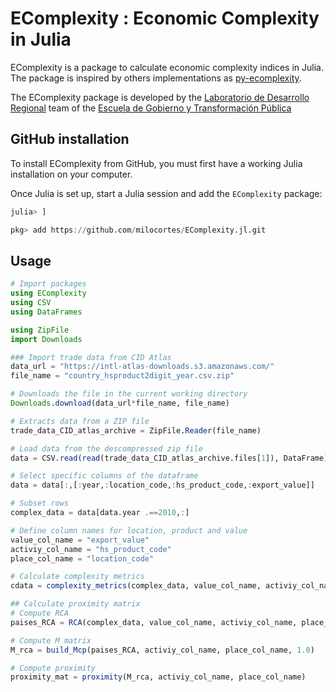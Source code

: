 # EComplexity : Economic Complexity in Julia

EComplexity is a package to calculate economic complexity indices in Julia. The package is inspired by others implementations as [py-ecomplexity](https://github.com/cid-harvard/py-ecomplexity/tree/master).

The EComplexity package is developed by the [Laboratorio de Desarrollo Regional](https://egobiernoytp.tec.mx/es/investigacion/laboratorio-desarrollo-regional) team of the [Escuela de Gobierno y Transformación Pública](https://egobiernoytp.tec.mx/es) 

## GitHub installation
To install EComplexity from GitHub, you must first have a working Julia installation on your computer. 

Once Julia is set up, start a Julia session and add the `EComplexity` package:

```julia
julia> ]

pkg> add https://github.com/milocortes/EComplexity.jl.git
```

## Usage

```julia
# Import packages
using EComplexity
using CSV
using DataFrames

using ZipFile
import Downloads

### Import trade data from CID Atlas
data_url = "https://intl-atlas-downloads.s3.amazonaws.com/"
file_name = "country_hsproduct2digit_year.csv.zip"

# Downloads the file in the current working directory
Downloads.download(data_url*file_name, file_name)

# Extracts data from a ZIP file
trade_data_CID_atlas_archive = ZipFile.Reader(file_name)

# Load data from the descompressed zip file
data = CSV.read(read(trade_data_CID_atlas_archive.files[1]), DataFrame)

# Select specific columns of the dataframe
data = data[:,[:year,:location_code,:hs_product_code,:export_value]]

# Subset rows 
complex_data = data[data.year .==2010,:]

# Define column names for location, product and value
value_col_name = "export_value"
activiy_col_name = "hs_product_code"
place_col_name = "location_code"

# Calculate complexity metrics
cdata = complexity_metrics(complex_data, value_col_name, activiy_col_name, place_col_name)

## Calculate proximity matrix
# Compute RCA
paises_RCA = RCA(complex_data, value_col_name, activiy_col_name, place_col_name)

# Compute M matrix
M_rca = build_Mcp(paises_RCA, activiy_col_name, place_col_name, 1.0)

# Compute proximity
proximity_mat = proximity(M_rca, activiy_col_name, place_col_name)

```